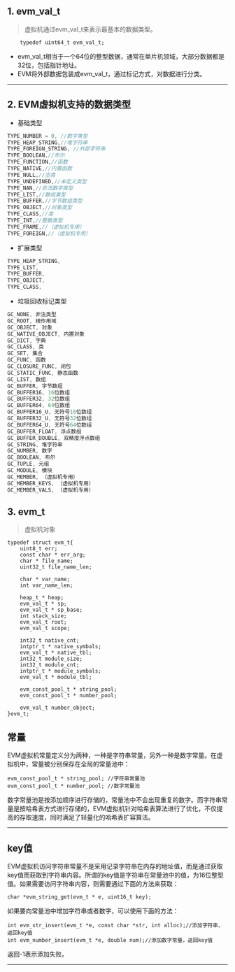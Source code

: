 ## 1. evm_val_t

> 虚拟机通过evm_val_t来表示最基本的数据类型。

```
	typedef uint64_t evm_val_t;
```

+ evm_val_t相当于一个64位的整型数据，通常在单片机领域，大部分数据都是32位，包括指针地址。
+ EVM将外部数据包装成evm_val_t，通过标记方式，对数据进行分类。

---

## 2. EVM虚拟机支持的数据类型

+ 基础类型


```c
TYPE_NUMBER = 0, //数字类型
TYPE_HEAP_STRING,//堆字符串
TYPE_FOREIGN_STRING, //外部字符串
TYPE_BOOLEAN,//布尔
TYPE_FUNCTION,//函数
TYPE_NATIVE,//内置函数
TYPE_NULL,//空类
TYPE_UNDEFINED,//未定义类型
TYPE_NAN,//非法数字类型
TYPE_LIST,//数组类型
TYPE_BUFFER,//字节数组类型
TYPE_OBJECT,//对象类型
TYPE_CLASS,//类
TYPE_INT,//整数类型
TYPE_FRAME,//（虚拟机专用）
TYPE_FOREIGN,//（虚拟机专用）
```

+ 扩展类型

```c
TYPE_HEAP_STRING,
TYPE_LIST,
TYPE_BUFFER,
TYPE_OBJECT,
TYPE_CLASS,
```

+ 垃圾回收标记类型

```c
GC_NONE, 非法类型
GC_ROOT, 根作用域
GC_OBJECT, 对象
GC_NATIVE_OBJECT, 内置对象
GC_DICT, 字典
GC_CLASS, 类
GC_SET, 集合
GC_FUNC, 函数
GC_CLOSURE_FUNC, 闭包
GC_STATIC_FUNC, 静态函数
GC_LIST, 数组
GC_BUFFER, 字节数组
GC_BUFFER16, 16位数组
GC_BUFFER32, 32位数组
GC_BUFFER64, 64位数组
GC_BUFFER16_U, 无符号16位数组
GC_BUFFER32_U, 无符号32位数组
GC_BUFFER64_U, 无符号64位数组
GC_BUFFER_FLOAT, 浮点数组
GC_BUFFER_DOUBLE, 双精度浮点数组
GC_STRING, 堆字符串
GC_NUMBER, 数字
GC_BOOLEAN, 布尔
GC_TUPLE, 元组
GC_MODULE, 模块
GC_MEMBER, （虚拟机专用）
GC_MEMBER_KEYS, （虚拟机专用）
GC_MEMBER_VALS, （虚拟机专用）
```


## 3. evm_t

> 虚拟机对象

```
typedef struct evm_t{
    uint8_t err;
    const char * err_arg;
    char * file_name;
    uint32_t file_name_len;

    char * var_name;
    int var_name_len;

    heap_t * heap;
    evm_val_t * sp;
    evm_val_t * sp_base;
    int stack_size;
    evm_val_t root;
    evm_val_t scope;

    int32_t native_cnt;
    intptr_t * native_symbals;
    evm_val_t * native_tbl;
    int32_t module_size;
    int32_t module_cnt;
    intptr_t * module_symbals;
    evm_val_t * module_tbl;

    evm_const_pool_t * string_pool;
    evm_const_pool_t * number_pool;

    evm_val_t number_object;
}evm_t;

```


## 常量

EVM虚拟机常量定义分为两种，一种是字符串常量，另外一种是数字常量。在虚拟机中，常量被分别保存在全局的常量池中：

```
evm_const_pool_t * string_pool; //字符串常量池
evm_const_pool_t * number_pool; //数字常量池
```

数字常量池是按添加顺序进行存储的，常量池中不会出现重复的数字。而字符串常量是按哈希表方式进行存储的，EVM虚拟机针对哈希表算法进行了优化，不仅提高的存取速度，同时满足了轻量化的哈希表扩容算法。


---

## key值

EVM虚拟机访问字符串常量不是采用记录字符串在内存的地址值，而是通过获取key值而获取到字符串内容。所谓的key值是字符串在常量池中的值，为16位整型值。如果需要访问字符串内容，则需要通过下面的方法来获取：

```
char *evm_string_get(evm_t * e, uint16_t key);
```

如果要向常量池中增加字符串或者数字，可以使用下面的方法：

```
int evm_str_insert(evm_t *e, const char *str, int alloc);//添加字符串，返回key值
int evm_number_insert(evm_t *e, double num);//添加数字常量，返回key值
```

返回-1表示添加失败。

---

